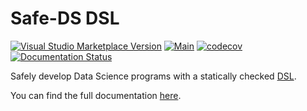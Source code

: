 # Safe-DS DSL

[![Visual Studio Marketplace Version](https://img.shields.io/visual-studio-marketplace/v/larsreimann.safe-ds)](https://marketplace.visualstudio.com/items?itemName=larsreimann.safe-ds)
[![Main](https://github.com/Safe-DS/DSL/actions/workflows/main.yml/badge.svg)](https://github.com/Safe-DS/DSL/actions/workflows/main.yml)
[![codecov](https://codecov.io/gh/Safe-DS/DSL/branch/main/graph/badge.svg?token=ma0ytglhO1)](https://codecov.io/gh/Safe-DS/DSL)
[![Documentation Status](https://readthedocs.org/projects/safe-ds-dsl/badge/?version=latest)](https://safe-ds-dsl.readthedocs.io/en/latest/?badge=latest)

Safely develop Data Science programs with a statically checked [DSL][dsl].

You can find the full documentation [here][docs].

[dsl]: language/README.md
[docs]: https://safe-ds-dsl.readthedocs.io/en/latest/
